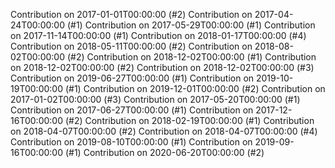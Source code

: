 Contribution on 2017-01-01T00:00:00 (#2)
Contribution on 2017-04-24T00:00:00 (#1)
Contribution on 2017-05-29T00:00:00 (#1)
Contribution on 2017-11-14T00:00:00 (#1)
Contribution on 2018-01-17T00:00:00 (#4)
Contribution on 2018-05-11T00:00:00 (#2)
Contribution on 2018-08-02T00:00:00 (#2)
Contribution on 2018-12-02T00:00:00 (#1)
Contribution on 2018-12-02T00:00:00 (#2)
Contribution on 2018-12-02T00:00:00 (#3)
Contribution on 2019-06-27T00:00:00 (#1)
Contribution on 2019-10-19T00:00:00 (#1)
Contribution on 2019-12-01T00:00:00 (#2)
Contribution on 2017-01-02T00:00:00 (#3)
Contribution on 2017-05-20T00:00:00 (#1)
Contribution on 2017-06-27T00:00:00 (#1)
Contribution on 2017-12-16T00:00:00 (#2)
Contribution on 2018-02-19T00:00:00 (#1)
Contribution on 2018-04-07T00:00:00 (#2)
Contribution on 2018-04-07T00:00:00 (#4)
Contribution on 2019-08-10T00:00:00 (#1)
Contribution on 2019-09-16T00:00:00 (#1)
Contribution on 2020-06-20T00:00:00 (#2)
